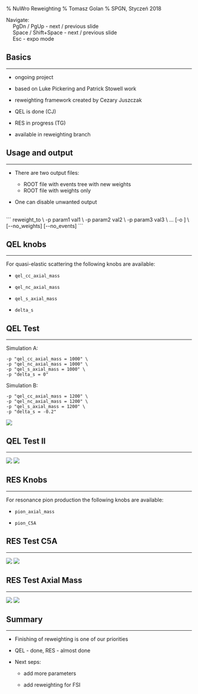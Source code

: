 % NuWro Reweighting
% Tomasz Golan
% SPGN, Styczeń 2018

<div class='footer'>
Navigate:
<br> &emsp; PgDn / PgUp - next / previous slide
<br> &emsp; Space / Shift+Space - next / previous slide
<br> &emsp; Esc - expo mode
</div>

## Basics

---

* ongoing project

* based on Luke Pickering and Patrick Stowell work

* reweighting framework created by Cezary Juszczak

* QEL is done (CJ)

* RES in progress (TG)

* available in reweighting branch

## Usage and output

---

<div class="left">

* There are two output files:

    * ROOT file with events tree with new weights
    * ROOT file with weights only

* One can disable unwanted output

</div>
<div class="right"><br>
```
reweight_to <nuwro_output.root> \
            -p param1 val1 \
            -p param2 val2 \
            -p param3 val3 \
            ...
            [-o <weighted_events.root>] \
            [--no_weights] [--no_events] 
```
</div>

## QEL knobs

---

For quasi-elastic scattering the following knobs are available:

* `qel_cc_axial_mass`

* `qel_nc_axial_mass`

* `qel_s_axial_mass`

* `delta_s`

## QEL Test

---

<div class="left">

Simulation A:

```
-p "qel_cc_axial_mass = 1000" \
-p "qel_nc_axial_mass = 1000" \
-p "qel_s_axial_mass = 1000" \
-p "delta_s = 0"
```

Simulation B:

```
-p "qel_cc_axial_mass = 1200" \
-p "qel_nc_axial_mass = 1200" \
-p "qel_s_axial_mass = 1200" \
-p "delta_s = -0.2"
```

</div>
<img src="../img/nuwro/rew/qel_q2.png" class="right">

## QEL Test II

---

<img src="../img/nuwro/rew/qel_tk.png" class="left">
<img src="../img/nuwro/rew/qel_ang.png" class="right">

## RES Knobs

---

For resonance pion production the following knobs are available:

* `pion_axial_mass`

* `pion_C5A`

## RES Test C5A

---

<img src="../img/nuwro/rew/res_c5a_pip.png" class="left">
<img src="../img/nuwro/rew/res_c5a_pi0.png" class="right">

## RES Test Axial Mass

---

<img src="../img/nuwro/rew/res_ma_pi0.png" class="left">
<img src="../img/nuwro/rew/res_ma_pim.png" class="right">

## Summary

---

* Finishing of reweighting is one of our priorities

* QEL - done, RES - almost done

* Next seps:

    * add more parameters

    * add reweighting for FSI